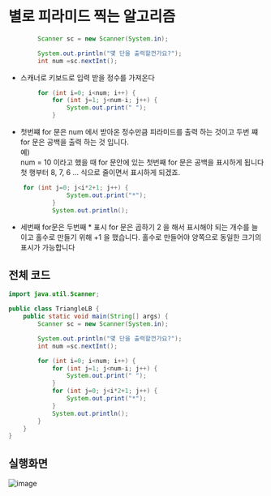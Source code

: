 # 별로 피라미드 찍는 알고리즘

```java
        Scanner sc = new Scanner(System.in);

        System.out.println("몇 단을 출력할껀가요?");
        int num =sc.nextInt();
```
* 스캐너로 키보드로 입력 받을 정수를 가져온다

```java
        for (int i=0; i<num; i++) {
            for (int j=1; j<num-i; j++) {
                System.out.print(" ");
            }
```
* 첫번쨰 for 문은 num 에서 받아온 정수만큼 피라미드를 출력 하는 것이고
 두번 쨰 for 문은 공백을 출력 하는 것 입니다. <br> 예)
<br>  num = 10 이라고 했을 때 for 문안에 있는 첫번째 for 문은 공백을 표시하게 됩니다
첫 행부터 8, 7, 6 … 식으로 줄이면서 표시하게 되겠죠.
```java
    for (int j=0; j<i*2+1; j++) {
                System.out.print("*");
            }
            System.out.println();
```
* 세번째 for문은  두번째 * 표시 for 문은 곱하기 2 을 해서 표시해야 
되는 개수를 늘이고 홀수로 만들기 위해 +1 을 했습니다. 
홀수로 만들어야 양쪽으로 동일한 크기의 표시가 가능합니다

## 전체 코드
```java
import java.util.Scanner;

public class TriangleLB {
    public static void main(String[] args) {
        Scanner sc = new Scanner(System.in);

        System.out.println("몇 단을 출력할껀가요?");
        int num =sc.nextInt();

        for (int i=0; i<num; i++) {
            for (int j=1; j<num-i; j++) {
                System.out.print(" ");
            }
            for (int j=0; j<i*2+1; j++) {
                System.out.print("*");
            }
            System.out.println();
        }
    }
}
```
## 실행화면
![image](https://user-images.githubusercontent.com/106642094/224196116-3df09e6f-b106-4052-aa8d-86047a4b07b2.png)
